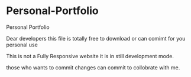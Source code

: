 # Personal-Portfolio

Personal Portfolio

Dear developers this file is totally free to download or can comimt for you personal use

This is not a Fully Responsive website it is in still development mode.

those who wants to commit changes can commit to collobrate with me.
